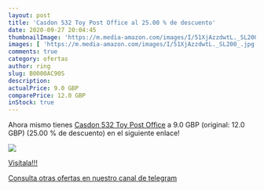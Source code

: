 ```yaml
---
layout: post
title: 'Casdon 532 Toy Post Office al 25.00 % de descuento'
date: 2020-09-27 20:04:45
thumbnailImage: 'https://m.media-amazon.com/images/I/51XjAzzdwtL._SL200_.jpg'
images: [ 'https://m.media-amazon.com/images/I/51XjAzzdwtL._SL200_.jpg' ]
comments: true
category: ofertas
author: ring
slug: B0000AC90S
description:
actualPrice: 9.0 GBP
comparePrice: 12.0 GBP
inStock: true
---
```


Ahora mismo tienes [Casdon 532 Toy Post Office](https://www.amazon.com/dp/B0000AC90S/?tag=redken08-20) a 9.0 GBP (original: 12.0 GBP) (25.00 %  de descuento) en el siguiente enlace!

[![](https://m.media-amazon.com/images/I/51XjAzzdwtL._SL200_.jpg)](https://www.amazon.com/dp/B0000AC90S/?tag=redken08-20)

[Visítala!!!](https://www.amazon.com/dp/B0000AC90S/?tag=redken08-20)

[Consulta otras ofertas en nuestro canal de telegram](https://t.me/s/ofertas25)
